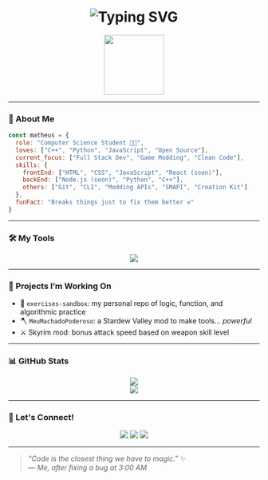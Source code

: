 <h1 align="center">
  <img src="https://readme-typing-svg.demolab.com?font=Fira+Code&weight=700&pause=1000&color=00F7FF&center=true&vCenter=true&width=435&lines=Hi%2C+I'm+Matheus+Dolenga!;Welcome+to+my+coding+lab!;Full+stack+in+progress...+🧪" alt="Typing SVG" />
</h1>

<p align="center">
  <img src="https://media.giphy.com/media/qgQUggAC3Pfv687qPC/giphy.gif" width="120" />
</p>

---

### 🚀 About Me

```js
const matheus = {
  role: "Computer Science Student 👨‍💻",
  loves: ["C++", "Python", "JavaScript", "Open Source"],
  current_focus: ["Full Stack Dev", "Game Modding", "Clean Code"],
  skills: {
    frontEnd: ["HTML", "CSS", "JavaScript", "React (soon)"],
    backEnd: ["Node.js (soon)", "Python", "C++"],
    others: ["Git", "CLI", "Modding APIs", "SMAPI", "Creation Kit"]
  },
  funFact: "Breaks things just to fix them better ⚒️"
}
```

---

### 🛠️ My Tools

<p align="center">
  <img src="https://skillicons.dev/icons?i=html,css,js,python,cpp,vscode,git,github,linux,visualstudio" />
</p>

---

### 💼 Projects I’m Working On

- 🔨 `exercises-sandbox`: my personal repo of logic, function, and algorithmic practice
- 🪓 `MeuMachadoPoderoso`: a Stardew Valley mod to make tools… *powerful*
- ⚔️ Skyrim mod: bonus attack speed based on weapon skill level

---

### 📊 GitHub Stats

<p align="center">
  <img src="https://github-readme-stats.vercel.app/api?username=matheusdolenga&show_icons=true&theme=tokyonight&hide=stars&hide_border=true" />
  <br/>
  <img src="https://github-readme-stats.vercel.app/api/top-langs/?username=matheusdolenga&layout=compact&theme=tokyonight&hide_border=true" />
</p>

---

### 📡 Let's Connect!

<p align="center">
  <a href="https://github.com/matheusdolenga"><img src="https://img.shields.io/badge/GitHub-181717?style=for-the-badge&logo=github&logoColor=white"/></a>
  <a href="https://www.linkedin.com/in/matheusdolenga"><img src="https://img.shields.io/badge/LinkedIn-0077B5?style=for-the-badge&logo=linkedin&logoColor=white"/></a>
  <a href="mailto:matheusdolenga@gmail.com"><img src="https://img.shields.io/badge/Gmail-D14836?style=for-the-badge&logo=gmail&logoColor=white"/></a>
</p>

---

> _“Code is the closest thing we have to magic.”_ ✨  
> _— Me, after fixing a bug at 3:00 AM_
